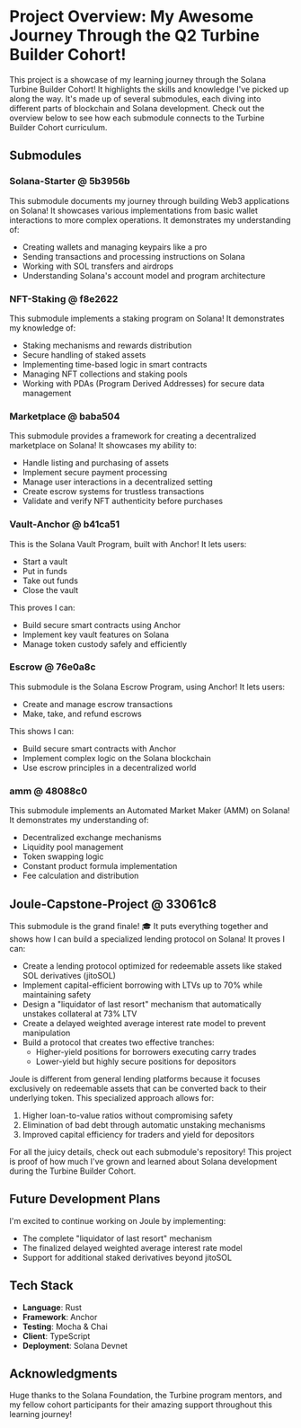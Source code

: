# Project Overview: My Awesome Journey Through the Q2 Turbine Builder Cohort! 

This project is a showcase of my learning journey through the Solana Turbine Builder Cohort! It highlights the skills and knowledge I've picked up along the way. It's made up of several submodules, each diving into different parts of blockchain and Solana development. Check out the overview below to see how each submodule connects to the Turbine Builder Cohort curriculum. 

## Submodules

### Solana-Starter @ 5b3956b
This submodule documents my journey through building Web3 applications on Solana! It showcases various implementations from basic wallet interactions to more complex operations. It demonstrates my understanding of:

- Creating wallets and managing keypairs like a pro 
- Sending transactions and processing instructions on Solana
- Working with SOL transfers and airdrops 
- Understanding Solana's account model and program architecture

### NFT-Staking @ f8e2622
This submodule implements a staking program on Solana! It demonstrates my knowledge of:

- Staking mechanisms and rewards distribution
- Secure handling of staked assets
- Implementing time-based logic in smart contracts
- Managing NFT collections and staking pools
- Working with PDAs (Program Derived Addresses) for secure data management

### Marketplace @ baba504
This submodule provides a framework for creating a decentralized marketplace on Solana! It showcases my ability to:

- Handle listing and purchasing of assets
- Implement secure payment processing
- Manage user interactions in a decentralized setting
- Create escrow systems for trustless transactions
- Validate and verify NFT authenticity before purchases

### Vault-Anchor @ b41ca51
This is the Solana Vault Program, built with Anchor! It lets users:

- Start a vault
- Put in funds
- Take out funds
- Close the vault

This proves I can:
- Build secure smart contracts using Anchor
- Implement key vault features on Solana
- Manage token custody safely and efficiently

### Escrow @ 76e0a8c
This submodule is the Solana Escrow Program, using Anchor! It lets users:

- Create and manage escrow transactions
- Make, take, and refund escrows

This shows I can:
- Build secure smart contracts with Anchor
- Implement complex logic on the Solana blockchain
- Use escrow principles in a decentralized world

### amm @ 48088c0
This submodule implements an Automated Market Maker (AMM) on Solana! It demonstrates my understanding of:

- Decentralized exchange mechanisms
- Liquidity pool management
- Token swapping logic
- Constant product formula implementation
- Fee calculation and distribution

## Joule-Capstone-Project @ 33061c8
This submodule is the grand finale! 🎓 It puts everything together and shows how I can build a specialized lending protocol on Solana! It proves I can:

- Create a lending protocol optimized for redeemable assets like staked SOL derivatives (jitoSOL)
- Implement capital-efficient borrowing with LTVs up to 70% while maintaining safety
- Design a "liquidator of last resort" mechanism that automatically unstakes collateral at 73% LTV
- Create a delayed weighted average interest rate model to prevent manipulation
- Build a protocol that creates two effective tranches:
  - Higher-yield positions for borrowers executing carry trades
  - Lower-yield but highly secure positions for depositors

Joule is different from general lending platforms because it focuses exclusively on redeemable assets that can be converted back to their underlying token. This specialized approach allows for:

1. Higher loan-to-value ratios without compromising safety
2. Elimination of bad debt through automatic unstaking mechanisms 
3. Improved capital efficiency for traders and yield for depositors

For all the juicy details, check out each submodule's repository! This project is proof of how much I've grown and learned about Solana development during the Turbine Builder Cohort.

## Future Development Plans

I'm excited to continue working on Joule by implementing:
- The complete "liquidator of last resort" mechanism
- The finalized delayed weighted average interest rate model
- Support for additional staked derivatives beyond jitoSOL

## Tech Stack

- **Language**: Rust 
- **Framework**: Anchor 
- **Testing**: Mocha & Chai
- **Client**: TypeScript
- **Deployment**: Solana Devnet

## Acknowledgments

Huge thanks to the Solana Foundation, the Turbine program mentors, and my fellow cohort participants for their amazing support throughout this learning journey!
